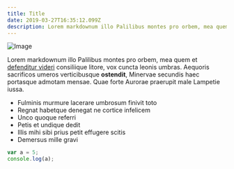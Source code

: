 ```yaml
---
title: Title
date: 2019-03-27T16:35:12.099Z
description: Lorem markdownum illo Palilibus montes pro orbem, mea quem et
---
```

![Image](/images/uploads/coding-hello-world-programming.jpeg "Image")

Lorem markdownum illo Palilibus montes pro orbem, mea quem et [defenditur
videri](http://www.tenebras.com/) consiliique litore, vox cuncta leonis umbras.
Aequoris sacrificos umeros verticibusque **ostendit**, Minervae secundis haec
portasque admotam mensae. Quae forte Aurorae praerupit male Lampetie iussa.

* Fulminis murmure lacerare umbrosum finivit toto
* Regnat habetque denegat ne cortice infelicem
* Unco quoque referri
* Petis et undique dedit
* Illis mihi sibi prius petit effugere scitis
* Demersus mille gravi

```javascript
var a = 5;
console.log(a);
```